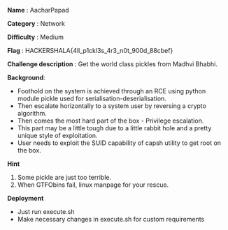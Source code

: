 **Name** : AacharPapad

**Category** : Network

**Difficulty** : Medium

**Flag** : HACKERSHALA{4ll_p1ckl3s_4r3_n0t_900d_88cbef}

**Challenge description** : 
Get the world class pickles from Madhvi Bhabhi.

**Background**: 

+ Foothold on the system is achieved through an RCE using python module pickle used for serialisation-deserialisation.
+ Then escalate horizontally to a system user by reversing a crypto algorithm.
+ Then comes the most hard part of the box - Privilege escalation.
+ This part may be a little tough due to a little rabbit hole and a pretty unique style of exploitation.
+ User needs to exploit the SUID capability of capsh utility to get root on the box.

**Hint**
1. Some pickle are just too terrible.
2. When GTFObins fail, linux manpage for your rescue.

**Deployment**
+ Just run execute.sh
+ Make necessary changes in execute.sh for custom requirements